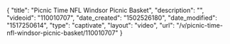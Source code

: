 {
    "title": "Picnic Time NFL Windsor Picnic Basket",
    "description": "",
    "videoid": "110010707",
    "date_created": "1502526180",
    "date_modified": "1517250614",
    "type": "captivate",
    "layout": "video",
    "url": "\/v\/picnic-time-nfl-windsor-picnic-basket\/110010707"
}